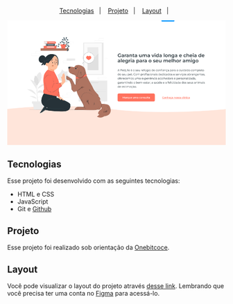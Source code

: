 

<p align="center">
  <a href="#-tecnologias">Tecnologias</a>&nbsp;&nbsp;&nbsp;|&nbsp;&nbsp;&nbsp;
  <a href="#-projeto">Projeto</a>&nbsp;&nbsp;&nbsp;|&nbsp;&nbsp;&nbsp;
  <a href="#-layout">Layout</a>&nbsp;&nbsp;&nbsp;|&nbsp;&nbsp;&nbsp;
</p>

   ![capa-readme](./img/img%20readme.png)


## Tecnologias

Esse projeto foi desenvolvido com as seguintes tecnologias:


- HTML e CSS
- JavaScript
- Git e [Github](https://github.com/)


## Projeto

Esse projeto foi realizado sob orientação da [Onebitcoce](https://cursos.onebitcode.com/).

## Layout

Você pode visualizar o layout do projeto através [desse link](https://www.figma.com/design/ObmGmIUdpg2L4HbgggwcIy/Funil-OBC-Start-2.0?node-id=3-8241). Lembrando que você precisa ter uma conta no [Figma](http://figma.com/) para acessá-lo.

